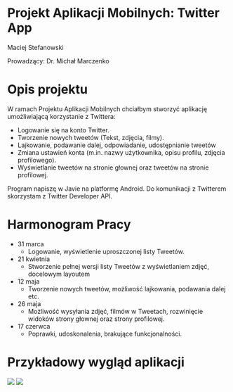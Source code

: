 # Projekt Aplikacji Mobilnych: Twitter App

Maciej Stefanowski

Prowadzący: Dr. Michał Marczenko

# Opis projektu

W ramach Projektu Aplikacji Mobilnych chciałbym stworzyć aplikację umożliwiającą korzystanie z Twittera:

- Logowanie się na konto Twitter.
- Tworzenie nowych tweetów (Tekst, zdjęcia, filmy).
- Lajkowanie, podawanie dalej, odpowiadanie, udostępnianie tweetów
- Zmiana ustawień konta (m.in. nazwy użytkownika, opisu profilu, zdjęcia profilowego).
- Wyświetlanie tweetów na stronie głownej oraz tweetów na stronie profilowej.

Program napiszę w Javie na platformę Android. Do komunikacji z Twitterem skorzystam z Twitter Developer API.

# Harmonogram Pracy

- 31 marca
  - Logowanie, wyświetlenie uproszczonej listy Tweetów.
- 21 kwietnia
  - Stworzenie pełnej wersji listy Tweetów z wyświetlaniem zdjęć, docelowym layoutem
- 12 maja
  - Tworzenie nowych tweetów, możliwość lajkowania, podawania dalej etc.
- 26 maja
  - Możliwość wysyłania zdjęć, filmów w Tweetach, rozwinięcie widoków strony głownej oraz strony profilowej.
- 17 czerwca
  - Poprawki, udoskonalenia, brakujące funkcjonalności.

# Przykładowy wygląd aplikacji

![](RackMultipart20210310-4-dmt576_html_799cfd5980e684f3.png) ![](RackMultipart20210310-4-dmt576_html_5a1e67c56a26aa64.png)
